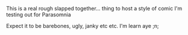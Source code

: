 This is a real rough slapped together... thing to host a style of comic I'm testing out for Parasomnia

Expect it to be barebones, ugly, janky etc etc. I'm learn aye ;n;
